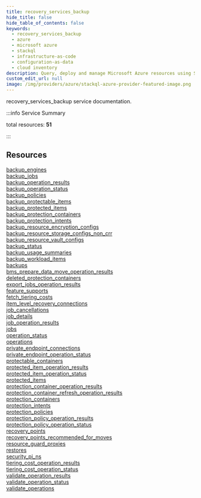 ```yaml
---
title: recovery_services_backup
hide_title: false
hide_table_of_contents: false
keywords:
  - recovery_services_backup
  - azure
  - microsoft azure
  - stackql
  - infrastructure-as-code
  - configuration-as-data
  - cloud inventory
description: Query, deploy and manage Microsoft Azure resources using SQL
custom_edit_url: null
image: /img/providers/azure/stackql-azure-provider-featured-image.png
---
```


recovery_services_backup service documentation.

:::info Service Summary

<div class="row">
<div class="providerDocColumn">
<span>total resources:&nbsp;<b>51</b></span><br />
</div>
</div>

:::

## Resources
<div class="row">
<div class="providerDocColumn">
<a href="/providers/azure/recovery_services_backup/backup_engines/">backup_engines</a><br />
<a href="/providers/azure/recovery_services_backup/backup_jobs/">backup_jobs</a><br />
<a href="/providers/azure/recovery_services_backup/backup_operation_results/">backup_operation_results</a><br />
<a href="/providers/azure/recovery_services_backup/backup_operation_status/">backup_operation_status</a><br />
<a href="/providers/azure/recovery_services_backup/backup_policies/">backup_policies</a><br />
<a href="/providers/azure/recovery_services_backup/backup_protectable_items/">backup_protectable_items</a><br />
<a href="/providers/azure/recovery_services_backup/backup_protected_items/">backup_protected_items</a><br />
<a href="/providers/azure/recovery_services_backup/backup_protection_containers/">backup_protection_containers</a><br />
<a href="/providers/azure/recovery_services_backup/backup_protection_intents/">backup_protection_intents</a><br />
<a href="/providers/azure/recovery_services_backup/backup_resource_encryption_configs/">backup_resource_encryption_configs</a><br />
<a href="/providers/azure/recovery_services_backup/backup_resource_storage_configs_non_crr/">backup_resource_storage_configs_non_crr</a><br />
<a href="/providers/azure/recovery_services_backup/backup_resource_vault_configs/">backup_resource_vault_configs</a><br />
<a href="/providers/azure/recovery_services_backup/backup_status/">backup_status</a><br />
<a href="/providers/azure/recovery_services_backup/backup_usage_summaries/">backup_usage_summaries</a><br />
<a href="/providers/azure/recovery_services_backup/backup_workload_items/">backup_workload_items</a><br />
<a href="/providers/azure/recovery_services_backup/backups/">backups</a><br />
<a href="/providers/azure/recovery_services_backup/bms_prepare_data_move_operation_results/">bms_prepare_data_move_operation_results</a><br />
<a href="/providers/azure/recovery_services_backup/deleted_protection_containers/">deleted_protection_containers</a><br />
<a href="/providers/azure/recovery_services_backup/export_jobs_operation_results/">export_jobs_operation_results</a><br />
<a href="/providers/azure/recovery_services_backup/feature_supports/">feature_supports</a><br />
<a href="/providers/azure/recovery_services_backup/fetch_tiering_costs/">fetch_tiering_costs</a><br />
<a href="/providers/azure/recovery_services_backup/item_level_recovery_connections/">item_level_recovery_connections</a><br />
<a href="/providers/azure/recovery_services_backup/job_cancellations/">job_cancellations</a><br />
<a href="/providers/azure/recovery_services_backup/job_details/">job_details</a><br />
<a href="/providers/azure/recovery_services_backup/job_operation_results/">job_operation_results</a><br />
<a href="/providers/azure/recovery_services_backup/jobs/">jobs</a>
</div>
<div class="providerDocColumn">
<a href="/providers/azure/recovery_services_backup/operation_status/">operation_status</a><br />
<a href="/providers/azure/recovery_services_backup/operations/">operations</a><br />
<a href="/providers/azure/recovery_services_backup/private_endpoint_connections/">private_endpoint_connections</a><br />
<a href="/providers/azure/recovery_services_backup/private_endpoint_operation_status/">private_endpoint_operation_status</a><br />
<a href="/providers/azure/recovery_services_backup/protectable_containers/">protectable_containers</a><br />
<a href="/providers/azure/recovery_services_backup/protected_item_operation_results/">protected_item_operation_results</a><br />
<a href="/providers/azure/recovery_services_backup/protected_item_operation_status/">protected_item_operation_status</a><br />
<a href="/providers/azure/recovery_services_backup/protected_items/">protected_items</a><br />
<a href="/providers/azure/recovery_services_backup/protection_container_operation_results/">protection_container_operation_results</a><br />
<a href="/providers/azure/recovery_services_backup/protection_container_refresh_operation_results/">protection_container_refresh_operation_results</a><br />
<a href="/providers/azure/recovery_services_backup/protection_containers/">protection_containers</a><br />
<a href="/providers/azure/recovery_services_backup/protection_intents/">protection_intents</a><br />
<a href="/providers/azure/recovery_services_backup/protection_policies/">protection_policies</a><br />
<a href="/providers/azure/recovery_services_backup/protection_policy_operation_results/">protection_policy_operation_results</a><br />
<a href="/providers/azure/recovery_services_backup/protection_policy_operation_status/">protection_policy_operation_status</a><br />
<a href="/providers/azure/recovery_services_backup/recovery_points/">recovery_points</a><br />
<a href="/providers/azure/recovery_services_backup/recovery_points_recommended_for_moves/">recovery_points_recommended_for_moves</a><br />
<a href="/providers/azure/recovery_services_backup/resource_guard_proxies/">resource_guard_proxies</a><br />
<a href="/providers/azure/recovery_services_backup/restores/">restores</a><br />
<a href="/providers/azure/recovery_services_backup/security_pi_ns/">security_pi_ns</a><br />
<a href="/providers/azure/recovery_services_backup/tiering_cost_operation_results/">tiering_cost_operation_results</a><br />
<a href="/providers/azure/recovery_services_backup/tiering_cost_operation_status/">tiering_cost_operation_status</a><br />
<a href="/providers/azure/recovery_services_backup/validate_operation_results/">validate_operation_results</a><br />
<a href="/providers/azure/recovery_services_backup/validate_operation_status/">validate_operation_status</a><br />
<a href="/providers/azure/recovery_services_backup/validate_operations/">validate_operations</a>
</div>
</div>